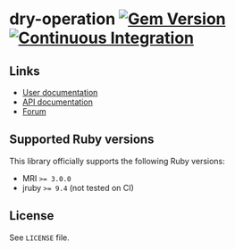 <!--- this file is synced from dry-rb/template-gem project -->
[gem]: https://rubygems.org/gems/dry-operation
[actions]: https://github.com/dry-rb/dry-operation/actions

# dry-operation [![Gem Version](https://badge.fury.io/rb/dry-operation.svg)][gem] [![Continuous Integration](https://github.com/dry-rb/dry-operation/actions/workflows/ci.yml/badge.svg)][actions]

## Links

* [User documentation](https://dry-rb.org/gems/dry-operation)
* [API documentation](http://rubydoc.info/gems/dry-operation)
* [Forum](https://discourse.dry-rb.org)

## Supported Ruby versions

This library officially supports the following Ruby versions:

* MRI `>= 3.0.0`
* jruby `>= 9.4` (not tested on CI)

## License

See `LICENSE` file.
